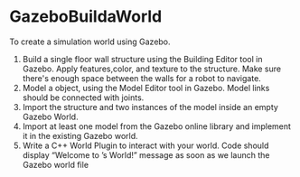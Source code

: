 # GazeboBuildaWorld

To create a simulation world using Gazebo.

1. Build a single floor wall structure using the Building Editor tool in Gazebo. Apply features,color, and texture to the          structure. Make sure there's enough space between the walls for a robot to navigate.
2. Model a object, using the Model Editor tool in Gazebo. Model links should be connected with joints.
3. Import the structure and two instances of the model inside an empty Gazebo World.
4. Import at least one model from the Gazebo online library and implement it in the existing Gazebo world.
5. Write a C++ World Plugin to interact with your world. Code should display “Welcome to ’s World!” message as soon as we          launch the Gazebo world file
